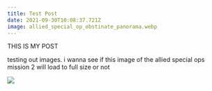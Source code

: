 ```yaml
---
title: Test Post
date: 2021-09-30T10:08:37.721Z
image: allied_special_op_obstinate_panorama.webp
---
```

THIS IS MY POST

testing out images. i wanna see if this image of the allied special ops mission 2 will load to full size or not

![](allied_special_op_obstinate_panorama.png)